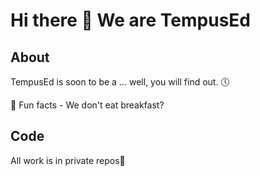 # Hi there 👋 We are TempusEd


## About
TempusEd is soon to be a ...
well, you will find out. 🕔

🍿 Fun facts - We don't eat breakfast?

## Code
All work is in private repos🔐
